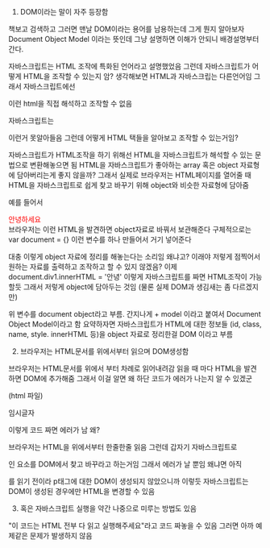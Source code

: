 1. DOM이라는 말이 자주 등장함

책보고 검색하고 그러면 맨날 DOM이라는 용어를 남용하는데 그게 뭔지 알아보자
Document Object Model 이라는 뜻인데 그냥 설명하면 이해가 안되니 배경설명부터 간다.

자바스크립트는 HTML 조작에 특화된 언어라고 설명했었음
그런데 자바스크립트가 어떻게 HTML을 조작할 수 있는지 암?
생각해보면 HTML과 자바스크립는 다른언어임
그래서 자바스크립트에선 <p></p> 이런 html을 직접 해석하고 조작할 수 없음

<script>
    <p></p>.innerHTML = '안녕' 이런거 당연히 안될듯
</script>
자바스크립트는 <p>이런거 못알아들음
그런데 어떻게 HTML 택들을 알아보고 조작할 수 있는거임?

자바스크립트가 HTML조작을 하기 위해선 HTML을 자바스크립트가 해석할 수 있는 문법으로 변환해놓으면 됨
HTML을 자바스크립트가 좋아하는 array 혹은 object 자료형에 담아버리는게 좋지 않을까?
그래서 실제로 브라우저는 HTML페이지를 열어줄 때
HTML을 자바스크립트로 쉽게 찾고 바꾸기 위해 object와 비슷한 자료형에 담아줌

예를 들어서
<div style="color : red">안녕하세요</div>
브라우저는 이런 HTML을 발견하면 object자료로 바꿔서 보관해준다
구체적으로는 var document = {} 이런 변수를 하나 만들어서 거기 넣어준다

<script>
    var document = {
    div1 : {
        style : {color : 'red'}
        innerHTML : '안녕하세요'
    }
    }
</script>
대충 이렇게 object 자료에 정리를 해놓는다는 소리임
왜냐고? 이래야 저렇게 점찍어서 원하는 자료를 출력하고 조작하고 할 수 있지 않겠음?
이제 document.div1.innerHTML = '안녕' 이렇게 자바스크립트를 짜면 HTML조작이 가능할듯
그래서 저렇게 object에 담아두는 것임
(물론 실제 DOM과 생김새는 좀 다르겠지만)

위 변수를 document object라고 부름. 간지나게 + model 이라고 붙여서 Document Object Model이라고 함
요약하자면 자바스크립트가 HTML에 대한 정보들 (id, class, name, style. innerHTML 등)을
object 자료로 정리한걸 DOM 이라고 부름

2. 브라우저는 HTML문서를 위에서부터 읽으며 DOM생성함

브라우저는 HTML문서를 위에서 부터 차례로 읽어내려감
읽을 때 마다 HTML을 발견하면 DOM에 추가해줌
그래서 이걸 알면 왜 하단 코드가 에러가 나는지 알 수 있겠군

(html 파일)

<script>
  document.getElementById('test').innerHTML = '안녕'
</script>

<p id="test">임시글자</p>

이렇게 코드 짜면 에러가 남
왜?

브라우저는 HTML을 위에서부터 한줄한줄 읽음
그런데 갑자기 자바스크립트로 <p id="test">인 요소를 DOM에서 찾고 바꾸라고 하는거임
그래서 에러가 날 뿐임
왜냐면 아직 <p id="test">를 읽기 전이라 p태그에 대한 DOM이 생성되지 않았으니까
이렇듯 자바스크립트는 DOM이 생성된 경우에만 HTML을 변경할 수 있음


3. 혹은 자바스크립트 실행을 약간 나중으로 미루는 방법도 있음

"이 코드는 HTML 전부 다 읽고 실행해주세요"라고 코드 짜놓을 수 있음
그러면 아까 예제같은 문제가 발생하지 않음

<script>
$(document).ready(function(){ 실행할 코드 })
document.addEventListener('DOMContentLoaded', function() { 실행할 코드 })
</script>